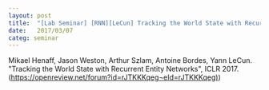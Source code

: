 ```yaml
---
layout: post
title:  "[Lab Seminar] [RNN][LeCun] Tracking the World State with Recurrent Entity Networks"
date:   2017/03/07
categ: seminar
---
```




Mikael Henaff, Jason Weston, Arthur Szlam, Antoine Bordes, Yann LeCun. "Tracking the World State with Recurrent Entity Networks", ICLR 2017. ([https://openreview.net/forum?id=rJTKKKqeg¬eId=rJTKKKqeg)](https://openreview.net/forum?id=rJTKKKqeg¬eId=rJTKKKqeg))





 

